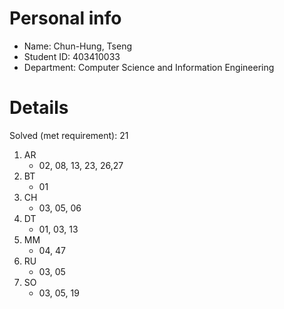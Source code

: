 # Personal info

* Name: Chun-Hung, Tseng
* Student ID: 403410033
* Department: Computer Science and Information Engineering

# Details

Solved (met requirement): 21

1. AR
    * 02, 08, 13, 23, 26,27
2. BT
    * 01
3. CH
    * 03, 05, 06
4. DT
    * 01, 03, 13
5. MM
    * 04, 47
6. RU
    * 03, 05
7. SO
    * 03, 05, 19
